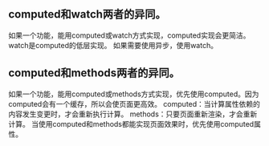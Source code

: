 ## computed和watch两者的异同。
如果一个功能，能用computed或watch方式实现，computed实现会更简洁。
watch是computed的低层实现。
如果需要使用异步，使用watch。


## computed和methods两者的异同。
如果一个功能，能用computed或methods方式实现，优先使用computed。因为computed会有一个缓存，所以会使页面更高效。
computed：当计算属性依赖的内容发生变更时，才会重新执行计算。
methods：只要页面重新渲染，才会重新计算。
当使用computed和methods都能实现页面效果时，优先使用computed属性。